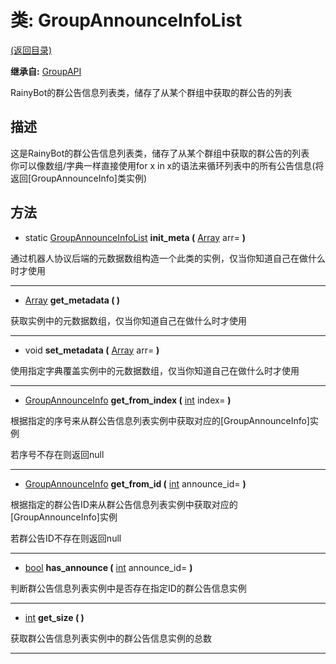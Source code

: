# 类: GroupAnnounceInfoList  
[(返回目录)](README.md)  
  
**继承自:** [GroupAPI](GroupAPI.md)  
  
RainyBot的群公告信息列表类，储存了从某个群组中获取的群公告的列表  
  
## 描述  
  
这是RainyBot的群公告信息列表类，储存了从某个群组中获取的群公告的列表   
你可以像数组/字典一样直接使用for x in x的语法来循环列表中的所有公告信息(将返回[GroupAnnounceInfo]类实例)  
  
## 方法 
  
- static [GroupAnnounceInfoList](GroupAnnounceInfoList.md) **init_meta (** [Array](https://docs.godotengine.org/en/latest/classes/class_array.html) arr= **)**  
  
通过机器人协议后端的元数据数组构造一个此类的实例，仅当你知道自己在做什么时才使用  
  
---  
  
-  [Array](https://docs.godotengine.org/en/latest/classes/class_array.html) **get_metadata ( )**  
  
获取实例中的元数据数组，仅当你知道自己在做什么时才使用  
  
---  
  
-  void **set_metadata (** [Array](https://docs.godotengine.org/en/latest/classes/class_array.html) arr= **)**  
  
使用指定字典覆盖实例中的元数据数组，仅当你知道自己在做什么时才使用  
  
---  
  
-  [GroupAnnounceInfo](GroupAnnounceInfo.md) **get_from_index (** [int](https://docs.godotengine.org/en/latest/classes/class_int.html) index= **)**  
  
根据指定的序号来从群公告信息列表实例中获取对应的[GroupAnnounceInfo]实例   
  
若序号不存在则返回null  
  
---  
  
-  [GroupAnnounceInfo](GroupAnnounceInfo.md) **get_from_id (** [int](https://docs.godotengine.org/en/latest/classes/class_int.html) announce_id= **)**  
  
根据指定的群公告ID来从群公告信息列表实例中获取对应的[GroupAnnounceInfo]实例   
  
若群公告ID不存在则返回null  
  
---  
  
-  [bool](https://docs.godotengine.org/en/latest/classes/class_bool.html) **has_announce (** [int](https://docs.godotengine.org/en/latest/classes/class_int.html) announce_id= **)**  
  
判断群公告信息列表实例中是否存在指定ID的群公告信息实例  
  
---  
  
-  [int](https://docs.godotengine.org/en/latest/classes/class_int.html) **get_size ( )**  
  
获取群公告信息列表实例中的群公告信息实例的总数  
  
---  
  

